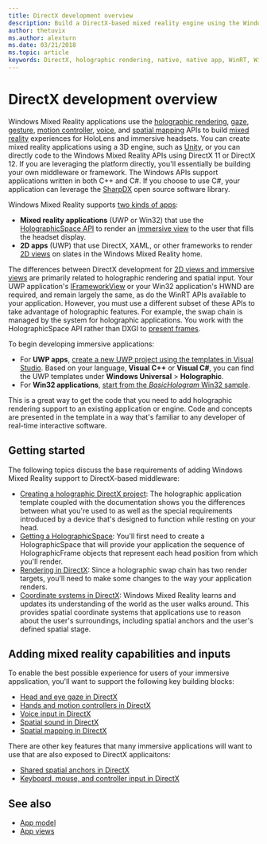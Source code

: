 ```yaml
---
title: DirectX development overview 
description: Build a DirectX-based mixed reality engine using the Windows Mixed Reality APIs directly.
author: thetuvix
ms.author: alexturn
ms.date: 03/21/2018
ms.topic: article
keywords: DirectX, holographic rendering, native, native app, WinRT, WinRT app, platform APIs, custom engine, middleware
---
```




# DirectX development overview


Windows Mixed Reality applications use the [holographic rendering](rendering.md), [gaze](gaze-and-commit.md), [gesture](gaze-and-commit.md#composite-gestures), [motion controller](motion-controllers.md), [voice](voice-input.md), and [spatial mapping](spatial-mapping.md) APIs to build [mixed reality](mixed-reality.md) experiences for HoloLens and immersive headsets. You can create mixed reality applications using a 3D engine, such as [Unity](unity-development-overview.md), or you can directly code to the Windows Mixed Reality APIs using DirectX 11 or DirectX 12. If you are leveraging the platform directly, you'll essentially be building your own middleware or framework. The Windows APIs support applications written in both C++ and C#. If you choose to use C#, your application can leverage the [SharpDX](https://sharpdx.org/) open source software library.


Windows Mixed Reality supports [two kinds of apps](app-views.md):
* **Mixed reality applications** (UWP or Win32) that use the [HolographicSpace API](getting-a-holographicspace.md) to render an [immersive view](app-views.md) to the user that fills the headset display.
* **2D apps** (UWP) that use DirectX, XAML, or other frameworks to render [2D views](app-views.md#2d-views) on slates in the Windows Mixed Reality home.


The differences between DirectX development for [2D views and immersive views](app-views.md) are primarily related to holographic rendering and spatial input. Your UWP application's [IFrameworkView](https://msdn.microsoft.com/library/windows/apps/windows.applicationmodel.core.iframeworkview.aspx) or your Win32 application's HWND are required, and remain largely the same, as do the WinRT APIs available to your application. However, you must use a different subset of these APIs to take advantage of holographic features. For example, the swap chain is managed by the system for holographic applications. You work with the HolographicSpace API rather than DXGI to [present frames](rendering-in-directx.md).

To begin developing immersive applications:
* For **UWP apps**, [create a new UWP project using the templates in Visual Studio](creating-a-holographic-directx-project.md). Based on your language, **Visual C++** or **Visual C#**, you can find the UWP templates under **Windows Universal** > **Holographic**.
* For **Win32 applications**, [start from the *BasicHologram* Win32 sample](creating-a-holographic-directx-project.md#creating-a-win32-project).

This is a great way to get the code that you need to add holographic rendering support to an existing application or engine. Code and concepts are presented in the template in a way that's familiar to any developer of real-time interactive software.


## Getting started

The following topics discuss the base requirements of adding Windows Mixed Reality support to DirectX-based middleware:

* [Creating a holographic DirectX project](creating-a-holographic-directx-project.md): The holographic application template coupled with the documentation shows you the differences between what you're used to as well as the special requirements introduced by a device that's designed to function while resting on your head.
* [Getting a HolographicSpace](getting-a-holographicspace.md): You'll first need to create a HolographicSpace that will provide your application the sequence of HolographicFrame objects that represent each head position from which you'll render.
* [Rendering in DirectX](rendering-in-directx.md): Since a holographic swap chain has two render targets, you'll need to make some changes to the way your application renders.
* [Coordinate systems in DirectX](coordinate-systems-in-directx.md): Windows Mixed Reality learns and updates its understanding of the world as the user walks around. This provides spatial coordinate systems that applications use to reason about the user's surroundings, including spatial anchors and the user's defined spatial stage.

## Adding mixed reality capabilities and inputs

To enable the best possible experience for users of your immersive appslication, you'll want to support the following key building blocks:

* [Head and eye gaze in DirectX](gaze-in-directx.md)
* [Hands and motion controllers in DirectX](hands-and-motion-controllers-in-directx.md)
* [Voice input in DirectX](voice-input-in-directx.md)
* [Spatial sound in DirectX](spatial-sound-in-directx.md)
* [Spatial mapping in DirectX](spatial-mapping-in-directx.md)


There are other key features that many immersive applications will want to use that are also exposed to DirectX applicaitons:

* [Shared spatial anchors in DirectX](shared-spatial-anchors-in-directx.md)
* [Keyboard, mouse, and controller input in DirectX](keyboard,-mouse,-and-controller-input-in-directx.md)

## See also
* [App model](app-model.md)
* [App views](app-views.md)
